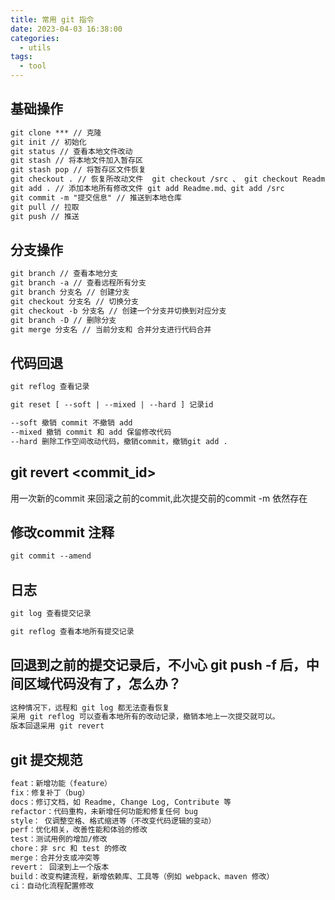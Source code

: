 ```yaml
---
title: 常用 git 指令
date: 2023-04-03 16:38:00
categories:
  - utils
tags:
  - tool
---
```


## 基础操作

```txt
git clone *** // 克隆
git init // 初始化
git status // 查看本地文件改动
git stash // 将本地文件加入暂存区
git stash pop // 将暂存区文件恢复
git checkout . // 恢复所改动文件  git checkout /src 、 git checkout Readme.md
git add . // 添加本地所有修改文件 git add Readme.md、git add /src
git commit -m "提交信息" // 推送到本地仓库
git pull // 拉取
git push // 推送
```
## 分支操作
```txt
git branch // 查看本地分支
git branch -a // 查看远程所有分支
git branch 分支名 // 创建分支
git checkout 分支名 // 切换分支
git checkout -b 分支名 // 创建一个分支并切换到对应分支
git branch -D // 删除分支
git merge 分支名 // 当前分支和 合并分支进行代码合并
```
## 代码回退
```txt
git reflog 查看记录

git reset [ --soft | --mixed | --hard ] 记录id

--soft 撤销 commit 不撤销 add
--mixed 撤销 commit 和 add 保留修改代码
--hard 删除工作空间改动代码，撤销commit，撤销git add . 

```
## git revert <commit_id>
用一次新的commit 来回滚之前的commit,此次提交前的commit -m 依然存在
## 修改commit 注释

```txt
git commit --amend
```

## 日志

```txt
git log 查看提交记录

git reflog 查看本地所有提交记录 
```
## 回退到之前的提交记录后，不小心 git push -f 后，中间区域代码没有了，怎么办？

```txt
这种情况下，远程和 git log 都无法查看恢复
采用 git reflog 可以查看本地所有的改动记录，撤销本地上一次提交就可以。
版本回退采用 git revert
```
## git 提交规范
```txt
feat：新增功能（feature）
fix：修复补丁（bug）
docs：修订文档，如 Readme, Change Log, Contribute 等
refactor：代码重构，未新增任何功能和修复任何 bug
style： 仅调整空格、格式缩进等（不改变代码逻辑的变动）
perf：优化相关，改善性能和体验的修改
test：测试用例的增加/修改
chore：非 src 和 test 的修改
merge：合并分支或冲突等
revert： 回滚到上一个版本
build：改变构建流程，新增依赖库、工具等（例如 webpack、maven 修改）
ci：自动化流程配置修改
```